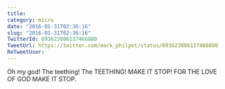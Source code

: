```yaml
---
title: 
category: micro
date: "2016-01-31T02:36:16"
slug: "2016-01-31T02:36:16"
TwitterId: 693623806137466880
TweetUrl: https://twitter.com/mark_philpot/status/693623806137466880
ReTweetUser: 
---
```


Oh my god! The teething! The TEETHING! MAKE IT STOP! FOR THE LOVE OF GOD MAKE IT STOP.